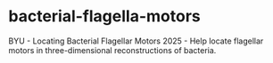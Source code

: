 # bacterial-flagella-motors
BYU - Locating Bacterial Flagellar Motors 2025 - Help locate flagellar motors in three-dimensional reconstructions of bacteria.
